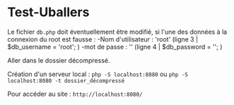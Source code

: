 # Test-Uballers

Le fichier `db.php` doit éventuellement être modifié, si l'une des données à la connexion du root est fausse :
-Nom d'utilisateur : 'root'   (ligne 3 | $db_username = 'root'; )
-mot de passe : ''  (ligne 4 | $db_password = ''; )

Aller dans le dossier décompressé. 

Création d'un serveur local : `php -S localhost:8080` ou `php -S localhost:8080 -t dossier_décompressé`

Pour accéder au site : `http://localhost:8080/`
